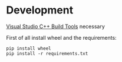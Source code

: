 # Development

[Visual Studio C++ Build Tools](https://go.microsoft.com/fwlink/?LinkId=691126) necessary

First of all install wheel and the requirements:

```
pip install wheel
pip install -r requirements.txt
```
